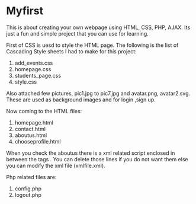 # Myfirst
This is about creating your own webpage using HTML, CSS, PHP, AJAX. Its just a fun and simple project that you can use for learning.

First of CSS is uesd to style the HTML page. The following is the list of Cascading Style sheets I had to make for this project:
1. add_events.css
2. homepage.css
3. students_page.css
4. style.css

Also attached few pictures, pic1.jpg to pic7.jpg and avatar.png, avatar2.svg. These are used as background images and for login ,sign up.

Now coming to the HTML files:
1. homepage.html
2. contact.html
3. aboutus.html
4. chooseprofile.html

When you check the aboutus there is a xml related script enclosed in between the tags <script>.... </script>. You can delete those lines if you do not want them else you can modify the xml file (xmlfile.xml).

Php related files are:
1. config.php
2. logout.php
